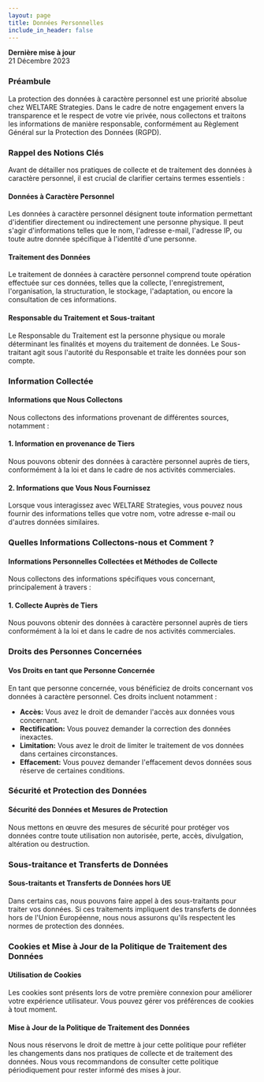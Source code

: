 ```yaml
---
layout: page
title: Données Personnelles
include_in_header: false
---
```


**Dernière mise à jour**  
21 Décembre 2023

### Préambule

La protection des données à caractère personnel est une priorité absolue chez WELTARE Strategies. Dans le cadre de notre engagement envers la transparence et le respect de votre vie privée, nous collectons et traitons les informations de manière responsable, conformément au Règlement Général sur la Protection des Données (RGPD).

### Rappel des Notions Clés

Avant de détailler nos pratiques de collecte et de traitement des données à caractère personnel, il est crucial de clarifier certains termes essentiels :

#### Données à Caractère Personnel

Les données à caractère personnel désignent toute information permettant d'identifier directement ou indirectement une personne physique. Il peut s'agir d'informations telles que le nom, l'adresse e-mail, l'adresse IP, ou toute autre donnée spécifique à l'identité d'une personne.

#### Traitement des Données

Le traitement de données à caractère personnel comprend toute opération effectuée sur ces données, telles que la collecte, l'enregistrement, l'organisation, la structuration, le stockage, l'adaptation, ou encore la consultation de ces informations.

#### Responsable du Traitement et Sous-traitant

Le Responsable du Traitement est la personne physique ou morale déterminant les finalités et moyens du traitement de données. Le Sous-traitant agit sous l'autorité du Responsable et traite les données pour son compte.

### Information Collectée

#### Informations que Nous Collectons

Nous collectons des informations provenant de différentes sources, notamment :

#### 1. Information en provenance de Tiers

Nous pouvons obtenir des données à caractère personnel auprès de tiers, conformément à la loi et dans le cadre de nos activités commerciales.

#### 2. Informations que Vous Nous Fournissez

Lorsque vous interagissez avec WELTARE Strategies, vous pouvez nous fournir des informations telles que votre nom, votre adresse e-mail ou d'autres données similaires.

### Quelles Informations Collectons-nous et Comment ?

#### Informations Personnelles Collectées et Méthodes de Collecte

Nous collectons des informations spécifiques vous concernant, principalement à travers :

#### 1. Collecte Auprès de Tiers

Nous pouvons obtenir des données à caractère personnel auprès de tiers conformément à la loi et dans le cadre de nos activités commerciales.

### Droits des Personnes Concernées

#### Vos Droits en tant que Personne Concernée

En tant que personne concernée, vous bénéficiez de droits concernant vos données à caractère personnel. Ces droits incluent notamment :

- **Accès:** Vous avez le droit de demander l'accès aux données vous concernant.
- **Rectification:** Vous pouvez demander la correction des données inexactes.
- **Limitation:** Vous avez le droit de limiter le traitement de vos données dans certaines circonstances.
- **Effacement:** Vous pouvez demander l'effacement devos données sous réserve de certaines conditions.

### Sécurité et Protection des Données

#### Sécurité des Données et Mesures de Protection

Nous mettons en œuvre des mesures de sécurité pour protéger vos données contre toute utilisation non autorisée, perte, accès, divulgation, altération ou destruction.

### Sous-traitance et Transferts de Données

#### Sous-traitants et Transferts de Données hors UE

Dans certains cas, nous pouvons faire appel à des sous-traitants pour traiter vos données. Si ces traitements impliquent des transferts de données hors de l'Union Européenne, nous nous assurons qu'ils respectent les normes de protection des données.

### Cookies et Mise à Jour de la Politique de Traitement des Données

#### Utilisation de Cookies

Les cookies sont présents lors de votre première connexion pour améliorer votre expérience utilisateur. Vous pouvez gérer vos préférences de cookies à tout moment.

#### Mise à Jour de la Politique de Traitement des Données

Nous nous réservons le droit de mettre à jour cette politique pour refléter les changements dans nos pratiques de collecte et de traitement des données. Nous vous recommandons de consulter cette politique périodiquement pour rester informé des mises à jour.
